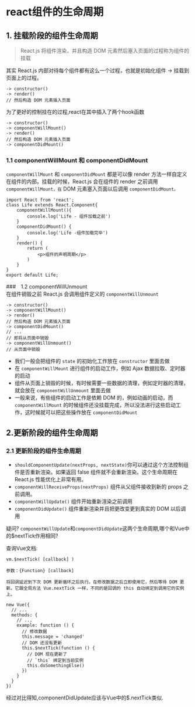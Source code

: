 # react组件的生命周期  
## 1. 挂载阶段的组件生命周期
>React.js 将组件渲染，并且构造 DOM 元素然后塞入页面的过程称为组件的挂载  

其实 React.js 内部对待每个组件都有这么一个过程，也就是初始化组件 -> 挂载到页面上的过程。  
```
-> constructor()
-> render()
// 然后构造 DOM 元素插入页面
```
为了更好的控制挂在的过程,react在其中插入了两个hook函数
```
-> constructor()
-> componentWillMount()
-> render()
// 然后构造 DOM 元素插入页面
-> componentDidMount()
```  

### 1.1 componentWillMount  和 componentDidMount    

`componentWillMount` 和 `componentDidMount` 都是可以像 render 方法一样自定义在组件的内部。挂载的时候，React.js 会在组件的 render 之前调用 `componentWillMount，在` DOM 元素塞入页面以后调用 `componentDidMount。`  

```
import React from 'react';
class Life extends React.Component{
    componentWillMount(){
        console.log('Life - 组件加载之前')
    }
    componentDidMount() {
        console.log('Life -组件加载完毕')
    }
    render() {
        return (
            <p>组件的声明周期</p>
        )
    }
}
export default Life;
```  

###　1.2 componentWillUnmount  
在组件销毁之前 React.js 会调用组件定义的 `componentWillUnmount`  

```
-> constructor()
-> componentWillMount()
-> render()
// 然后构造 DOM 元素插入页面
-> componentDidMount()
// ...
// 即将从页面中销毁
-> componentWillUnmount()
// 从页面中销毁
```  



 - 我们一般会把组件的 `state` 的初始化工作放在 `constructor` 里面去做  
 - 在 `componentWillMount` 进行组件的启动工作，例如 Ajax 数据拉取、定时器的启动  
 - 组件从页面上销毁的时候，有时候需要一些数据的清理，例如定时器的清理，就会放在 `componentWillUnmount` 里面去做  
 - 一般来说，有些组件的启动工作是依赖 DOM 的，例如动画的启动，而 `componentWillMount` 的时候组件还没挂载完成，所以没法进行这些启动工作，这时候就可以把这些操作放在 `componentDidMount`

## 2.更新阶段的组件生命周期  
### 2.1 更新阶段的组件生命周期    
 - `shouldComponentUpdate(nextProps, nextState)`你可以通过这个方法控制组件是否重新渲染。如果返回 false 组件就不会重新渲染。这个生命周期在 React.js 性能优化上非常有用。  
 - `componentWillReceiveProps(nextProps)` 组件从父组件接收到新的 props 之前调用。  
 - `componentWillUpdate()` 组件开始重新渲染之前调用
 - `componentDidUpdate()` 组件重新渲染并且把更改变更到真实的 DOM 以后调用

疑问? `componentWillUpdate`和`componentDidUpdate`这两个生命周期,哪个和Vue中的$nextTick作用相同?

查询Vue文档:
```
vm.$nextTick( [callback] )

参数：{Function} [callback]  

将回调延迟到下次 DOM 更新循环之后执行。在修改数据之后立即使用它，然后等待 DOM 更新。它跟全局方法 Vue.nextTick 一样，不同的是回调的 this 自动绑定到调用它的实例上。  

new Vue({
  // ...
  methods: {
    // ...
    example: function () {
      // 修改数据
      this.message = 'changed'
      // DOM 还没有更新
      this.$nextTick(function () {
        // DOM 现在更新了
        // `this` 绑定到当前实例
        this.doSomethingElse()
      })
    }
  }
})
```

经过对比得知,componentDidUpdate应该与Vue中的$.nextTick类似.  


